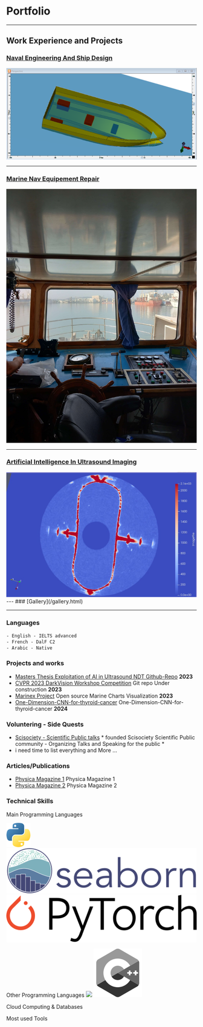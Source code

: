 # Portfolio 

---

## Work Experience and Projects

### [Naval Engineering And Ship Design](/page_2)
<img src="images/naval/model.png?raw=true"/>

---
### [Marine Nav Equipement Repair](/page_1)
<img src="images/Marine/1.jpg?raw=true"/>

---
### [Artificial Intelligence In Ultrasound Imaging ](/page_3)
<img src="images/AI/1.jpg?raw=true"/>
---
### [Gallery](/gallery.html)


---
### Languages

    - English - IELTS advanced
    - French - DalF C2
    - Arabic - Native
  
### Projects and works

- [Masters Thesis Exploitation of AI in Ultrasound NDT Github-Repo](https://github.com/sahlidjouad/Masters-NDT-AI/) **2023**    
- [CVPR 2023 DarkVision Workshop Competition](https://www.cvpr2023-dl-ultrasound.com/) Git repo Under construction **2023**
- [Marinex Project](https://github.com/sahlidjouad/Marinex) Open source Marine Charts Visualization **2023**
- [One-Dimension-CNN-for-thyroid-cancer](https://github.com/sahlidjouad/One-Dimension-CNN-for-thyroid-cancer) One-Dimension-CNN-for-thyroid-cancer **2024**


### Voluntering - Side Quests
- [Scisociety - Scientific Public talks](https://www.instagram.com/scisociety/) * founded Scisociety Scientific Public community - Organizing Talks and Speaking for the public *
- i need time to list everything and More ...

### Articles/Publications

 - [Physica Magazine 1](https://www.calameo.com/read/0051282113d00f28ad4d2) Physica Magazine 1
 - [Physica Magazine 2](https://www.calameo.com/read/005128211073ff1b10349) Physica Magazine 2

### Technical Skills

Main Programming Languages

![](/images/logos/python.png)
![](/images/logos/seaborn.svg)
![](/images/logos/pytorch.svg)

Other Programming Languages
![](/images/logos/c-greyscale.svg)
![](/images/logos/cpp-greyscale.svg)

Cloud Computing & Databases


Most used Tools


